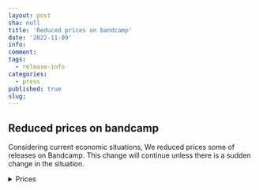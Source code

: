 ```yaml
---
layout: post
sha: null
title: 'Reduced prices on bandcamp'
date: '2022-11-09'
info: 
comment: 
tags:
  - release-info
categories:
  - press
published: true
slug: 
---
```


## Reduced prices on bandcamp


Considering current economic situations, We reduced prices some of releases on Bandcamp. This change will continue unless there is a sudden change in the situation.


<details><summary>Prices</summary>

  
### Heart
no change  
<a href="https://sparkdnb.bandcamp.com/album/heart-single-2022-late" target="_blank" style="text-decoration: none; color:#FFFF!important; opacity: 1;">Heart</a>
  
### $12 Kaleidoscope
dropped down to $9.99  
<a href="https://sparkdnb.bandcamp.com/album/kaleidoscope" target="_blank" style="text-decoration: none; color:#FFFF!important; opacity: 1;">Kaleidoscope</a>

#### All $2.0 singles included in Kaleidoscope
dropped down to $1.5  
#### $1.0 What are you dreaming of?
dropped down to $0.7  
  
### $4 Oblivion
no changes  
<a href="https://sparkdnb.bandcamp.com/album/oblivion" target="_blank" style="text-decoration: none; color:#FFFF!important; opacity: 1;">Oblivion</a>
  
### $1.5 Dandelion
dropped down to $1.2  
<a href="https://sparkdnb.bandcamp.com/album/dandelion-single-2022-early" target="_blank" style="text-decoration: none; color:#FFFF!important; opacity: 1;">Dandelion</a>
  

</details>
